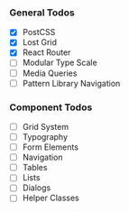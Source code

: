 ### General Todos

- [x] PostCSS
- [x] Lost Grid
- [x] React Router
- [ ] Modular Type Scale
- [ ] Media Queries
- [ ] Pattern Library Navigation

### Component Todos
- [ ] Grid System
- [ ] Typography
- [ ] Form Elements
- [ ] Navigation
- [ ] Tables
- [ ] Lists
- [ ] Dialogs
- [ ] Helper Classes
